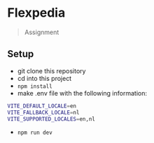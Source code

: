 # Flexpedia
> Assignment

## Setup
* git clone this repository 
* cd into this project
* `npm install`
* make .env file with the following information:
```bash
VITE_DEFAULT_LOCALE=en
VITE_FALLBACK_LOCALE=nl
VITE_SUPPORTED_LOCALES=en,nl
```
* `npm run dev`
